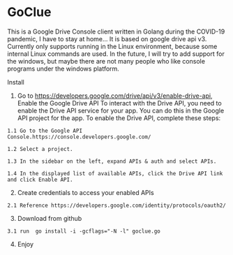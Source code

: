 # GoClue
This is a Google Drive Console client written in Golang during the COVID-19 pandemic, I have to stay at home...
It is based on google drive api v3. Currently only supports running in the Linux environment, because some internal Linux commands are used.
In the future, I will try to add support for the windows, but maybe there are not many people who like console programs under the windows platform.

Install

   1. Go to https://developers.google.com/drive/api/v3/enable-drive-api, 
Enable the Google Drive API
To interact with the Drive API, you need to enable the Drive API service for your app. You can do this in the Google API project for the app.
To enable the Drive API, complete these steps:

    1.1 Go to the Google API Console.https://console.developers.google.com/

    1.2 Select a project.

    1.3 In the sidebar on the left, expand APIs & auth and select APIs.

    1.4 In the displayed list of available APIs, click the Drive API link and click Enable API.

  2.  Create credentials to access your enabled APIs
    
    2.1 Reference https://developers.google.com/identity/protocols/oauth2/
    
  3.  Download from github
    
    3.1 run  go install -i -gcflags="-N -l" goclue.go
  
  4. Enjoy
  
  

    

